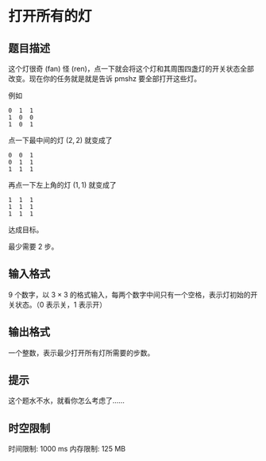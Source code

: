 # 打开所有的灯

## 题目描述

这个灯很奇 (fan) 怪 (ren)，点一下就会将这个灯和其周围四盏灯的开关状态全部改变。现在你的任务就是就是告诉 pmshz 要全部打开这些灯。

例如
```plain
0  1  1
1  0  0
1  0  1
```
点一下最中间的灯 $(2,2)$ 就变成了

```plain
0  0  1
0  1  1
1  1  1
```

再点一下左上角的灯 $(1,1)$ 就变成了

```plain
1  1  1
1  1  1
1  1  1
```

达成目标。

最少需要 $2$ 步。

## 输入格式

$9$ 个数字，以 $3\times3$ 的格式输入，每两个数字中间只有一个空格，表示灯初始的开关状态。（$0$ 表示关，$1$ 表示开）

## 输出格式

一个整数，表示最少打开所有灯所需要的步数。

## 提示

这个题水不水，就看你怎么考虑了……

## 时空限制

时间限制: 1000 ms
内存限制: 125 MB
